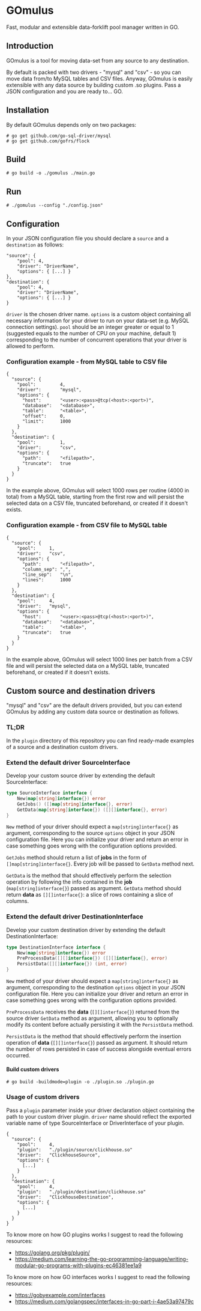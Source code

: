 # GOmulus

Fast, modular and extensible data-forklift pool manager written in GO.

## Introduction

GOmulus is a tool for moving data-set from any source to any destination.

By default is packed with two drivers - "mysql" and "csv" - so you can move data from/to MySQL tables and CSV files.
Anyway, GOmulus is easily extensible with any data source by building custom .so plugins.
Pass a JSON configuration and you are ready to... GO.

## Installation

By default GOmulus depends only on two packages:

    # go get github.com/go-sql-driver/mysql
    # go get github.com/gofrs/flock

## Build

    # go build -o ./gomulus ./main.go

## Run

    # ./gomulus --config "./config.json"

## Configuration

In your JSON configuration file you should declare a `source` and a `destination` as follows:

    "source": {
        "pool": 4,
        "driver": "DriverName",
        "options": { [...] }
    },
    "destination": {
        "pool": 4,
        "driver": "DriverName",
        "options": { [...] }
    }

`driver` is the chosen driver name.
`options` is a custom object containing all necessary information for your driver to run on your data-set (e.g. MySQL connection settings).
`pool` should be an integer greater or equal to 1 (suggested equals to the number of CPU on your machine, default 1) corresponding to the number of concurrent operations that your driver is allowed to perform.

### Configuration example - from MySQL table to CSV file

    {
      "source": {
        "pool":         4,
        "driver":       "mysql",
        "options": {
          "host":       "<user>:<pass>@tcp(<host>:<port>)",
          "database":   "<database>",
          "table":      "<table>",
          "offset":     0,
          "limit":      1000
        }
      },
      "destination": {
        "pool":         1,
        "driver":       "csv",
        "options": {
          "path":       "<filepath>",
          "truncate":   true
        }
      }
    }
    
In the example above, GOmulus will select 1000 rows per routine (4000 in total) from a MySQL table, starting from the first row and will persist the selected data on a CSV file, truncated beforehand, or created if it doesn't exists.
    
### Configuration example - from CSV file to MySQL table

    {
      "source": {
        "pool":     1,
        "driver":   "csv",
        "options": {
          "path":       "<filepath>",
          "column_sep": ",",
          "line_sep":   "\n",
          "lines":      1000
        }
      },
      "destination": {
        "pool":     4,
        "driver":   "mysql",
        "options": {
          "host":       "<user>:<pass>@tcp(<host>:<port>)",
          "database":   "<database>",
          "table":      "<table>",
          "truncate":   true
        }
      }
    }

In the example above, GOmulus will select 1000 lines per batch from a CSV file and will persist the selected data on a MySQL table, truncated beforehand, or created if it doesn't exists.

## Custom source and destination drivers

"mysql" and "csv" are the default drivers provided, but you can extend GOmulus by adding any custom data source or destination as follows.

### TL;DR

In the `plugin` directory of this repository you can find ready-made examples of a source and a destination custom drivers.

### Extend the default driver SourceInterface

Develop your custom source driver by extending the default SourceInterface:

```go
type SourceInterface interface {
    New(map[string]interface{}) error
    GetJobs() ([]map[string]interface{}, error)
    GetData(map[string]interface{}) ([][]interface{}, error)
}
```

`New` method of your driver should expect a `map[string]interface{}` as argument, corresponding to the source `options` object in your JSON configuration file.
Here you can initialize your driver and return an error in case something goes wrong with the configuration options provided.

`GetJobs` method should return a list of __jobs__ in the form of `[]map[string]interface{}`.
Every job will be passed to `GetData` method next.

`GetData` is the method that should effectively perform the selection operation by following the info contained in the __job__  (`map[string]interface{}`) passed as argument.
`GetData` method should return __data__ as `[][]interface{}`: a slice of rows containing a slice of columns.
    
### Extend the default driver DestinationInterface

Develop your custom destination driver by extending the default DestinationInterface:

```go
type DestinationInterface interface {
    New(map[string]interface{}) error
    PreProcessData([][]interface{}) ([][]interface{}, error)
    PersistData([][]interface{}) (int, error)
}
```

`New` method of your driver should expect a `map[string]interface{}` as argument, corresponding to the destination `options` object in your JSON configuration file. Here you can initialize your driver and return an error in case something goes wrong with the configuration options provided.

`PreProcessData` receives the __data__ (`[][]interface{}`) returned from the source driver `GetData` method as argument, allowing you to optionally modify its content before actually persisting it with the `PersistData` method.

`PersistData` is the method that should effectively perform the insertion operation of __data__ (`[][]interface{}`) passed as argument. It should return the number of rows persisted in case of success alongside eventual errors occurred.

#### Build custom drivers
    
    # go build -buildmode=plugin -o ./plugin.so ./plugin.go
    
### Usage of custom drivers

Pass a `plugin` parameter inside your driver declaration object containing the path to your custom driver plugin.
`driver` name should reflect the exported variable name of type SourceInterface or DriverInterface of your plugin.

    {
      "source": {
        "pool":     4,
        "plugin":   "./plugin/source/clickhouse.so"
        "driver":   "ClickhouseSource",
        "options": {
          [...]
        }
      },
      "destination": {
        "pool":     4,
        "plugin":   "./plugin/destination/clickhouse.so"
        "driver":   "ClickhouseDestination",
        "options": {
          [...]
        }
      }
    }
    
To know more on how GO plugins works I suggest to read the following resources:

- https://golang.org/pkg/plugin/
- https://medium.com/learning-the-go-programming-language/writing-modular-go-programs-with-plugins-ec46381ee1a9

To know more on how GO interfaces works I suggest to read the following resources:

- https://gobyexample.com/interfaces
- https://medium.com/golangspec/interfaces-in-go-part-i-4ae53a97479c
